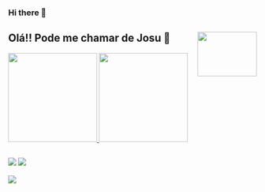### Hi there 👋

## Olá!! Pode me chamar de Josu 💖 <img src="https://media.giphy.com/media/xUPGGDNsLvqsBOhuU0/giphy.gif" align="right" width="120" height="90" />

 <div>
  <a href="https://github.com/jcarloscody">
  <img  aling="center" height="180em"  src="https://github-readme-stats.vercel.app/api?username=jcarloscody&show_icons=true&theme=radical&include_all_commits=true&count_private=true" />
  <img aling="center" height="180em" src="https://github-readme-stats.vercel.app/api/top-langs/?username=jcarloscody&layout=compact&langs_count=7&theme=radical"/>
</div>
  
  ## 

<div style="display: inline_block"> 
 <!-- <a href="https://www.instagram.com/_eu.neto/" target="_blank"><img src="https://img.shields.io/badge/-Instagram-%23E4405F?style=for-the-badge&logo=instagram&logoColor=white" target="_blank"></a>-->
  <a href = "mailto:josuecarlosos2@gmail.com"><img src="https://img.shields.io/badge/-Gmail-%23333?style=for-the-badge&logo=gmail&logoColor=white" target="_blank"></a>
  <a href="https://www.linkedin.com/in/josuecarlosdasilva/" target="_blank"><img src="https://img.shields.io/badge/-LinkedIn-%230077B5?style=for-the-badge&logo=linkedin&logoColor=white" target="_blank"></a>
</div>
 
</br>

<div>
 <img src="https://media.giphy.com/media/EZ4P7yo04aaiRK6RlJ/giphy.gif" />
</div>
